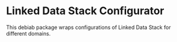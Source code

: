Linked Data Stack Configurator
===============

This debiab package wraps configurations of Linked Data Stack for different domains.

